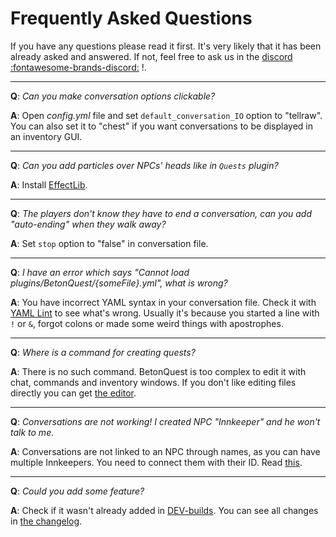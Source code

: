 # Frequently Asked Questions

If you have any questions please read it first. It's very likely that it has been already asked and answered. If not, feel free to ask us in the <a href="https://discordapp.com/invite/rK6mfHq" target="_blank">discord :fontawesome-brands-discord:</a> !.

***

**Q**: _Can you make conversation options clickable?_

**A**: Open _config.yml_ file and set `default_conversation_IO` option to "tellraw". You can also set it to "chest" if you want conversations to be displayed in an inventory GUI.

***

**Q**: _Can you add particles over NPCs' heads like in `Quests` plugin?_

**A**: Install [EffectLib](https://dev.bukkit.org/bukkit-plugins/effectlib/).

***

**Q**: _The players don't know they have to end a conversation, can you add "auto-ending" when they walk away?_

**A**: Set `stop` option to "false" in conversation file.

***

**Q**: _I have an error which says "Cannot load plugins/BetonQuest/{someFile}.yml", what is wrong?_

**A**: You have incorrect YAML syntax in your conversation file. Check it with [YAML Lint](http://yamllint.com) to see what's wrong. Usually it's because you started a line with `!` or `&`, forgot colons or made some weird things with apostrophes.

***

**Q**: _Where is a command for creating quests?_

**A**: There is no such command. BetonQuest is too complex to edit it with chat, commands and inventory windows. If you don't like editing files directly you can get [the editor](https://github.com/BetonQuest/BetonQuest-Editor).

***

**Q**: _Conversations are not working! I created NPC "Innkeeper" and he won't talk to me._

**A**: Conversations are not linked to an NPC through names, as you can have multiple Innkeepers. You need to connect them with their ID. Read [this](../User-Documentation/Reference.md#npcs).

***

**Q**: _Could you add some feature?_

**A**: Check if it wasn't already added in [DEV-builds](https://betonquest.org/old). You can see all changes in [the changelog](https://github.com/BetonQuest/BetonQuest/blob/master/CHANGELOG.md).
